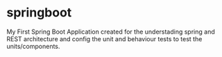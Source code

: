 # springboot
My First Spring Boot Application created for the understading spring and REST architecture and config the unit and behaviour tests
to test the units/components.
